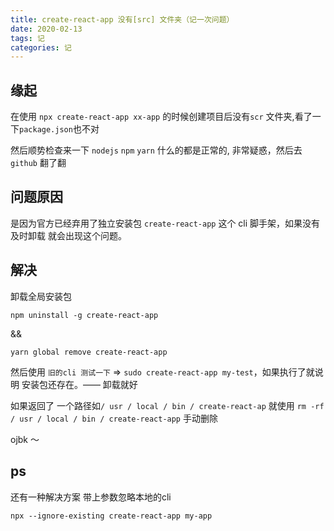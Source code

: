 ```yaml
---
title: create-react-app 没有[src] 文件夹（记一次问题）
date: 2020-02-13
tags: 记
categories: 记
---
```


## 缘起

在使用 `npx create-react-app xx-app` 的时候创建项目后没有`scr` 文件夹,看了一下`package.json`也不对

然后顺势检查来一下 `nodejs` `npm` `yarn` 什么的都是正常的, 非常疑惑，然后去`github` 翻了翻

## 问题原因
是因为官方已经弃用了独立安装包 `create-react-app` 这个 cli 脚手架，如果没有及时卸载 就会出现这个问题。

## 解决
卸载全局安装包

```
npm uninstall -g create-react-app
```

&&

```
yarn global remove create-react-app
```

然后使用 `旧的cli 测试一下` => `sudo create-react-app my-test`，如果执行了就说明 安装包还存在。—— 卸载就好

如果返回了 一个路径如`/ usr / local / bin / create-react-ap` 就使用 `rm -rf / usr / local / bin / create-react-app` 手动删除

ojbk ～

## ps
还有一种解决方案 带上参数忽略本地的cli

```
npx --ignore-existing create-react-app my-app
```